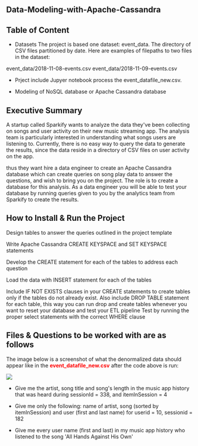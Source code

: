## Data-Modeling-with-Apache-Cassandra

## Table of Content 

 - Datasets
The project is based  one dataset: event_data. The directory of CSV files partitioned by date. Here are examples of filepaths to two files in the dataset:

event_data/2018-11-08-events.csv
event_data/2018-11-09-events.csv

- Prject include Jupyer notebook process the event_datafile_new.csv.

- Modeling of NoSQL database or Apache Cassandra database


## Executive Summary

A startup called Sparkify wants to analyze the data they've been collecting on songs and user activity on their new music streaming app. The analysis team is particularly interested in understanding what songs users are listening to. Currently, there is no easy way to query the data to generate the results, since the data reside in a directory of CSV files on user activity on the app.

thus they want hire a data engineer to create an Apache Cassandra database which can create queries on song play data to answer the questions, and wish to bring you on the project. The role is to create a database for this analysis. As a data engineer you will be able to test your database by running queries given to you by the analytics team from Sparkify to create the results.




## How to Install & Run the Project

Design tables to answer the queries outlined in the project template

Write Apache Cassandra CREATE KEYSPACE and SET KEYSPACE statements

Develop the CREATE statement for each of the tables to address each question

Load the data with INSERT statement for each of the tables

Include IF NOT EXISTS clauses in your CREATE statements to create tables only if the tables do not already exist. Also include DROP TABLE statement for each table, this way you can run drop and create tables whenever you want to reset your database and test your ETL pipeline
Test by running the proper select statements with the correct WHERE clause

## Files & Questions to be worked with are as follows

The image below is a screenshot of what the denormalized data should appear like in the <font color=red>**event_datafile_new.csv**</font> after the code above is run:<br>

<img src="images/image_event_datafile_new.jpg">

- Give me the artist, song title and song's length in the music app history that was heard during sessionId = 338, and itemInSession = 4

- Give me only the following: name of artist, song (sorted by itemInSession) and user (first and last name) for userid = 10, sessionid = 182

- Give me every user name (first and last) in my music app history who listened to the song 'All Hands Against His Own'



